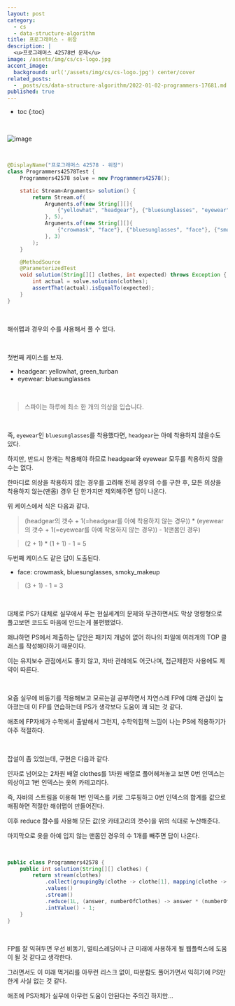 ```yaml
---
layout: post
category:
  - cs
  - data-structure-algorithm
title: 프로그래머스 - 위장
description: |
  <u>프로그래머스 42578번 문제</u>  
image: /assets/img/cs/cs-logo.jpg
accent_image:
  background: url('/assets/img/cs/cs-logo.jpg') center/cover
related_posts:
  - _posts/cs/data-structure-algorithm/2022-01-02-programmers-17681.md
published: true
---
```


* toc
{:toc}

<br />

![image](https://user-images.githubusercontent.com/71188307/150318647-dbf71d16-6821-4ac3-808b-00114d61bc91.png)

<br />

```java
@DisplayName("프로그래머스 42578 - 위장")
class Programmers42578Test {
    Programmers42578 solve = new Programmers42578();

    static Stream<Arguments> solution() {
        return Stream.of(
            Arguments.of(new String[][]{
                {"yellowhat", "headgear"}, {"bluesunglasses", "eyewear"}, {"green_turban", "headgear"}
            }, 5),
            Arguments.of(new String[][]{
                {"crowmask", "face"}, {"bluesunglasses", "face"}, {"smoky_makeup", "face"}
            }, 3)
        );
    }

    @MethodSource
    @ParameterizedTest
    void solution(String[][] clothes, int expected) throws Exception {
        int actual = solve.solution(clothes);
        assertThat(actual).isEqualTo(expected);
    }
}
```

<br />

해쉬맵과 경우의 수를 사용해서 풀 수 있다.

<br />

첫번째 케이스를 보자.

- headgear: yellowhat, green_turban
- eyewear: bluesunglasses

<br />

> 스파이는 하루에 최소 한 개의 의상을 입습니다.

<br />

즉, `eyewear`인 `bluesunglasses`를 착용했다면, `headgear`는 아예 착용하지 않을수도 있다.

하지만, 반드시 한개는 착용해야 하므로 headgear와 eyewear 모두를 착용하지 않을수는 없다.

한마디로 의상을 착용하지 않는 경우를 고려해 전체 경우의 수를 구한 후, 모든 의상을 착용하지 않는(맨몸) 경우 단 한가지만 제외해주면 답이 나온다.

위 케이스에서 식은 다음과 같다.

> (headgear의 갯수 + 1(=headgear를 아예 착용하지 않는 경우)) * (eyewear의 갯수 + 1(=eyewear를 아예 착용하지 않는 경우)) - 1(맨몸인 경우)

> (2 + 1) * (1 + 1) - 1 = 5 

두번째 케이스도 같은 답이 도출된다.

- face: crowmask, bluesunglasses, smoky_makeup

> (3 + 1) - 1 = 3

<br />

대체로 PS가 대체로 실무에서 푸는 현실세계의 문제와 무관하면서도 막상 명령형으로 풀고보면 코드도 마음에 안드는게 불편했었다.

왜냐하면 PS에서 제출하는 답안은 패키지 개념이 없어 하나의 파일에 여러개의 TOP 클래스를 작성해야하기 때문이다. 

이는 유지보수 관점에서도 좋지 않고, 자바 관례에도 어긋나며, 접근제한자 사용에도 제약이 따른다.

<br />

요즘 실무에 비동기를 적용해보고 모르는걸 공부하면서 자연스레 FP에 대해 관심이 높아졌는데 이 FP를 연습하는데 PS가 생각보다 도움이 꽤 되는 것 같다.

애초에 FP자체가 수학에서 출발해서 그런지, 수학익힘책 느낌이 나는 PS에 적용하기가 아주 적절하다.

<br />

잡설이 좀 있었는데, 구현은 다음과 같다.

인자로 넘어오는 2차원 배열 clothes를 1차원 배열로 풀어헤쳐놓고 보면 0번 인덱스는 의상이고 1번 인덱스는 옷의 카테고리다.

즉, 자바의 스트림을 이용해 1번 인덱스를 키로 그루핑하고 0번 인덱스의 합계를 값으로 매핑하면 적절한 해쉬맵이 만들어진다.

이후 reduce 함수를 사용해 모든 값(옷 카테고리의 갯수)을 위의 식대로 누산해준다.

마지막으로 옷을 아예 입지 않는 맨몸인 경우의 수 1개를 빼주면 답이 나온다.

<br />

```java
public class Programmers42578 {
    public int solution(String[][] clothes) {
        return stream(clothes)
            .collect(groupingBy(clothe -> clothe[1], mapping(clothe -> clothe[0], counting())))
            .values()
            .stream()
            .reduce(1L, (answer, numberOfClothes) -> answer * (numberOfClothes + 1))
            .intValue() - 1;
    }
}
```

<br />

FP를 잘 익혀두면 우선 비동기, 멀티스레딩이나 근 미래에 사용하게 될 웹플럭스에 도움이 될 것 같다고 생각한다.

그러면서도 이 미래 먹거리를 아무런 리스크 없이, 따분함도 풀어가면서 익히기에 PS만한게 사실 없는 것 같다.

애초에 PS자체가 실무에 아무런 도움이 안된다는 주의긴 하지만...

<br />

